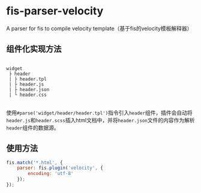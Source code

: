# fis-parser-velocity
A parser for fis to compile velocity template（基于fis的velocity模板解释器）

## 组件化实现方法
<pre>
<code>
widget
 ├ header
 | ├ header.tpl
 | ├ header.js
 | ├ header.json
 | └ header.css
</code>
</pre>
使用`#parse('widget/header/header.tpl')`指令引入`header`组件，插件会自动将`header.js`和`header.scss`插入html文档中，并将`header.json`文件的内容作为解析`header`组件的数据源。

## 使用方法
```js
fis.match('*.html', {
	parser: fis.plugin('velocity', {
		encoding: 'utf-8'
	});
});
```
